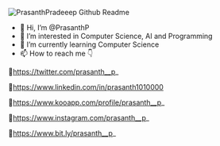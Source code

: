 ![PrasanthPradeeep Github Readme](https://github.com/PrasanthPradeep/PrasanthPradeep/assets/78849206/cd4bcd9c-b592-4c4e-aab5-8b80b5e94d0b)
- 👋 Hi, I’m @PrasanthP
- 👀 I’m interested in Computer Science, AI and Programming
- 🌱 I’m currently learning Computer Science
- 📫 How to reach me 👇

🔗https://twitter.com/prasanth__p_

🔗https://www.linkedin.com/in/prasanth1010000

🔗https://www.kooapp.com/profile/prasanth__p_

🔗https://www.instagram.com/prasanth__p_

🔗https://www.bit.ly/prasanth__p_
